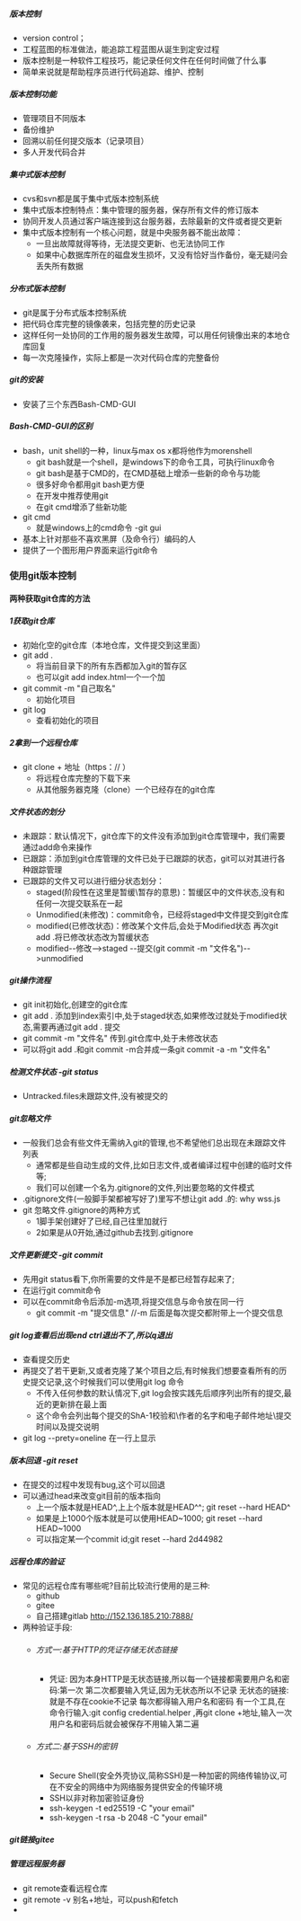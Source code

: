 ##### 版本控制
- version control；
- 工程蓝图的标准做法，能追踪工程蓝图从诞生到定安过程
- 版本控制是一种软件工程技巧，能记录任何文件在任何时间做了什么事
- 简单来说就是帮助程序员进行代码追踪、维护、控制
##### 版本控制功能
- 管理项目不同版本
- 备份维护
- 回溯以前任何提交版本（记录项目）
- 多人开发代码合并
##### 集中式版本控制
- cvs和svn都是属于集中式版本控制系统
- 集中式版本控制特点：集中管理的服务器，保存所有文件的修订版本
- 协同开发人员通过客户端连接到这台服务器，去除最新的文件或者提交更新
- 集中式版本控制有一个核心问题，就是中央服务器不能出故障：
  - 一旦出故障就得等待，无法提交更新、也无法协同工作
  - 如果中心数据库所在的磁盘发生损坏，又没有恰好当作备份，毫无疑问会丢失所有数据
##### 分布式版本控制
- git是属于分布式版本控制系统
- 把代码仓库完整的镜像袭来，包括完整的历史记录
- 这样任何一处协同的工作用的服务器发生故障，可以用任何镜像出来的本地仓库回复
- 每一次克隆操作，实际上都是一次对代码仓库的完整备份
##### git的安装
- 安装了三个东西Bash-CMD-GUI 
##### Bash-CMD-GUI的区别
- bash，unit shell的一种，linux与max os x都将他作为morenshell
  - git bash就是一个shell，是windows下的命令工具，可执行linux命令
  - git bash是基于CMD的，在CMD基础上增添一些新的命令与功能
  - 很多好命令都用git bash更方便
  - 在开发中推荐使用git
  - 在git cmd增添了些新功能
- git cmd
  - 就是windows上的cmd命令
-git gui
- 基本上针对那些不喜欢黑屏（及命令行）编码的人
- 提供了一个图形用户界面来运行git命令
### 使用git版本控制
#### 两种获取git仓库的方法
##### 1获取git仓库
  - 初始化空的git仓库（本地仓库，文件提交到这里面）
- git add . 
  - 将当前目录下的所有东西都加入git的暂存区
  - 也可以git add index.html一个一个加
- git commit -m "自己取名"
  - 初始化项目
- git log
  - 查看初始化的项目
##### 2拿到一个远程仓库
- git clone  +  地址（https：// ）
  - 将远程仓库完整的下载下来
  - 从其他服务器克隆（clone）一个已经存在的git仓库
##### 文件状态的划分
- 未跟踪：默认情况下，git仓库下的文件没有添加到git仓库管理中，我们需要通过add命令来操作
- 已跟踪：添加到git仓库管理的文件已处于已跟踪的状态，git可以对其进行各种跟踪管理
- 已跟踪的文件又可以进行细分状态划分：
  - staged(阶段性在这里是暂缓\暂存的意思)：暂缓区中的文件状态,没有和任何一次提交联系在一起
  - Unmodified(未修改)：commit命令，已经将staged中文件提交到git仓库
  - modified(已修改状态)：修改某个文件后,会处于Modified状态  再次git add .将已修改状态改为暂缓状态
  - modified--修改-->staged --提交(git commit -m "文件名")-->unmodified
##### git操作流程
- git init初始化,创建空的git仓库
- git add . 添加到index索引中,处于staged状态,如果修改过就处于modified状态,需要再通过git add . 提交
- git commit -m "文件名" 传到.git仓库中,处于未修改状态
- 可以将git add .和git commit -m合并成一条git commit -a -m "文件名"
##### 检测文件状态 -git status
- Untracked.files未跟踪文件,没有被提交的
##### git忽略文件
- 一般我们总会有些文件无需纳入git的管理,也不希望他们总出现在未跟踪文件列表
  - 通常都是些自动生成的文件,比如日志文件,或者编译过程中创建的临时文件等;
  - 我们可以创建一个名为.gitignore的文件,列出要忽略的文件模式
- .gitignore文件(一般脚手架都被写好了)里写不想让git add .的:
  why
  wss.js
- git 忽略文件.gitignore的两种方式
  - 1脚手架创建好了已经,自己往里加就行
  - 2如果是从0开始,通过github去找到.gitignore
##### 文件更新提交 -git commit
- 先用git status看下,你所需要的文件是不是都已经暂存起来了;
- 在运行git commit命令
- 可以在commit命令后添加-m选项,将提交信息与命令放在同一行
  - git commit -m "提交信息" //-m 后面是每次提交都附带上一个提交信息
#####  git log查看后出现end ctrl退出不了,所以q退出
- 查看提交历史
- 再提交了若干更新,又或者克隆了某个项目之后,有时候我们想要查看所有的历史提交记录,这个时候我们可以使用git log 命令
  - 不传入任何参数的默认情况下,git log会按实践先后顺序列出所有的提交,最近的更新排在最上面
  - 这个命令会列出每个提交的ShA-1校验和\作者的名字和电子邮件地址\提交时间以及提交说明
- git log --prety=oneline    在一行上显示
##### 版本回退 -git reset
- 在提交的过程中发现有bug,这个可以回退
- 可以通过head来改变git目前的版本指向
  - 上一个版本就是HEAD^,上上个版本就是HEAD^^; git reset --hard HEAD^
  - 如果是上1000个版本就是可以使用HEAD~1000; git reset --hard HEAD~1000
  - 可以指定某一个commit id;git reset --hard 2d44982
##### 远程仓库的验证
- 常见的远程仓库有哪些呢?目前比较流行使用的是三种:
  - github
  - gitee
  - 自己搭建gitlab http://152.136.185.210:7888/
- 两种验证手段:
  - ###### 方式一:基于HTTP的凭证存储无状态链接
    - 凭证:
  因为本身HTTP是无状态链接,所以每一个链接都需要用户名和密码:第一次 第二次都要输入凭证,因为无状态所以不记录
  无状态的链接:就是不存在cookie不记录
  每次都得输入用户名和密码
  有一个工具,在命令行输入:git config credential.helper ,再git clone +地址,输入一次用户名和密码后就会被保存不用输入第二遍
  - ###### 方式二:基于SSH的密钥
    - Secure Shell(安全外壳协议,简称SSH)是一种加密的网络传输协议,可在不安全的网络中为网络服务提供安全的传输环境
    - SSH以非对称加密验证身份
    - ssh-keygen -t ed25519 -C "your email"
    - ssh-keygen -t rsa -b 2048 -C "your email"
##### git链接gitee
##### 管理远程服务器
- git remote查看远程仓库
- git remote -v 别名+地址，可以push和fetch
-  

